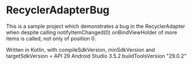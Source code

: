# RecyclerAdapterBug
This is a sample project which demonstrates a bug in the RecyclerAdapter when despite calling notifyItemChanged(0) onBindViewHolder of more items is called, not only of position 0. 

Written in Kotlin, with compileSdkVersion, minSdkVersion and targetSdkVersion = API 29
Android Studio 3.5.2
buildToolsVersion "29.0.2"
